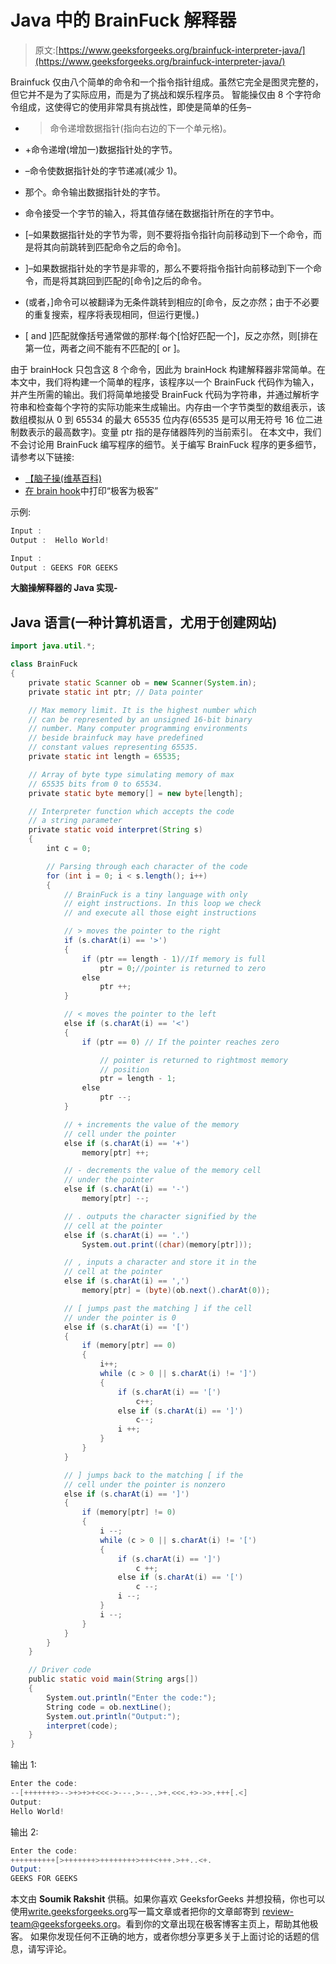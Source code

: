 # Java 中的 BrainFuck 解释器

> 原文:[https://www.geeksforgeeks.org/brainfuck-interpreter-java/](https://www.geeksforgeeks.org/brainfuck-interpreter-java/)

Brainfuck 仅由八个简单的命令和一个指令指针组成。虽然它完全是图灵完整的，但它并不是为了实际应用，而是为了挑战和娱乐程序员。
智能操仅由 8 个字符命令组成，这使得它的使用非常具有挑战性，即使是简单的任务–

*   >命令递增数据指针(指向右边的下一个单元格)。

*   +命令递增(增加一)数据指针处的字节。
*   –命令使数据指针处的字节递减(减少 1)。
*   那个。命令输出数据指针处的字节。
*   命令接受一个字节的输入，将其值存储在数据指针所在的字节中。
*   [–如果数据指针处的字节为零，则不要将指令指针向前移动到下一个命令，而是将其向前跳转到匹配命令之后的命令]。
*   ]–如果数据指针处的字节是非零的，那么不要将指令指针向前移动到下一个命令，而是将其跳回到匹配的[命令]之后的命令。
*   (或者，]命令可以被翻译为无条件跳转到相应的[命令，反之亦然；由于不必要的重复搜索，程序将表现相同，但运行更慢。)
*   [ and ]匹配就像括号通常做的那样:每个[恰好匹配一个]，反之亦然，则[排在第一位，两者之间不能有不匹配的[ or ]。

由于 brainHock 只包含这 8 个命令，因此为 brainHock 构建解释器非常简单。在本文中，我们将构建一个简单的程序，该程序以一个 BrainFuck 代码作为输入，并产生所需的输出。我们将简单地接受 BrainFuck 代码为字符串，并通过解析字符串和检查每个字符的实际功能来生成输出。内存由一个字节类型的数组表示，该数组模拟从 0 到 65534 的最大 65535 位内存(65535 是可以用无符号 16 位二进制数表示的最高数字)。变量 ptr 指的是存储器阵列的当前索引。
在本文中，我们不会讨论用 BrainFuck 编写程序的细节。关于编写 BrainFuck 程序的更多细节，请参考以下链接:

*   [【脑子操(维基百科)](https://esolangs.org/wiki/Brainfuck)
*   [在 brain hook](https://www.geeksforgeeks.org/printing-geeks-geeks-brainfuck/)中打印“极客为极客”

示例:

```java
Input : 
Output :  Hello World!

Input : 
Output : GEEKS FOR GEEKS
```

**大脑操解释器的 Java 实现-**

## Java 语言(一种计算机语言，尤用于创建网站)

```java
import java.util.*;

class BrainFuck
{
    private static Scanner ob = new Scanner(System.in);
    private static int ptr; // Data pointer

    // Max memory limit. It is the highest number which
    // can be represented by an unsigned 16-bit binary
    // number. Many computer programming environments
    // beside brainfuck may have predefined
    // constant values representing 65535.
    private static int length = 65535;

    // Array of byte type simulating memory of max
    // 65535 bits from 0 to 65534.
    private static byte memory[] = new byte[length];

    // Interpreter function which accepts the code
    // a string parameter
    private static void interpret(String s)
    {
        int c = 0;

        // Parsing through each character of the code
        for (int i = 0; i < s.length(); i++)
        {
            // BrainFuck is a tiny language with only
            // eight instructions. In this loop we check 
            // and execute all those eight instructions

            // > moves the pointer to the right
            if (s.charAt(i) == '>')
            {
                if (ptr == length - 1)//If memory is full
                    ptr = 0;//pointer is returned to zero
                else
                    ptr ++;
            }

            // < moves the pointer to the left
            else if (s.charAt(i) == '<')
            {
                if (ptr == 0) // If the pointer reaches zero

                    // pointer is returned to rightmost memory
                    // position
                    ptr = length - 1;
                else
                    ptr --;
            }

            // + increments the value of the memory
            // cell under the pointer
            else if (s.charAt(i) == '+')
                memory[ptr] ++;

            // - decrements the value of the memory cell
            // under the pointer
            else if (s.charAt(i) == '-')
                memory[ptr] --;

            // . outputs the character signified by the
            // cell at the pointer
            else if (s.charAt(i) == '.')
                System.out.print((char)(memory[ptr]));

            // , inputs a character and store it in the
            // cell at the pointer
            else if (s.charAt(i) == ',')
                memory[ptr] = (byte)(ob.next().charAt(0));

            // [ jumps past the matching ] if the cell
            // under the pointer is 0
            else if (s.charAt(i) == '[')
            {
                if (memory[ptr] == 0)
                {
                    i++;
                    while (c > 0 || s.charAt(i) != ']')
                    {
                        if (s.charAt(i) == '[')
                            c++;
                        else if (s.charAt(i) == ']')
                            c--;
                        i ++;
                    }
                }
            }

            // ] jumps back to the matching [ if the
            // cell under the pointer is nonzero
            else if (s.charAt(i) == ']')
            {
                if (memory[ptr] != 0)
                {
                    i --;
                    while (c > 0 || s.charAt(i) != '[')
                    {
                        if (s.charAt(i) == ']')
                            c ++;
                        else if (s.charAt(i) == '[')
                            c --;
                        i --;
                    }
                    i --;
                }
            }
        }
    }

    // Driver code
    public static void main(String args[])
    {
        System.out.println("Enter the code:");
        String code = ob.nextLine();
        System.out.println("Output:");
        interpret(code);
    }
}
```

输出 1:

```java
Enter the code:
--[+++++++>-->+>+>+<<<->---.>--..>+.<<<.+>->>.+++[.<]
Output:
Hello World!
```

输出 2:

```java
Enter the code:
++++++++++[>+++++++>++++++++>+++<+++.>++..<+.
Output:
GEEKS FOR GEEKS
```

本文由 **Soumik Rakshit** 供稿。如果你喜欢 GeeksforGeeks 并想投稿，你也可以使用[write.geeksforgeeks.org](https://write.geeksforgeeks.org)写一篇文章或者把你的文章邮寄到 review-team@geeksforgeeks.org。看到你的文章出现在极客博客主页上，帮助其他极客。
如果你发现任何不正确的地方，或者你想分享更多关于上面讨论的话题的信息，请写评论。